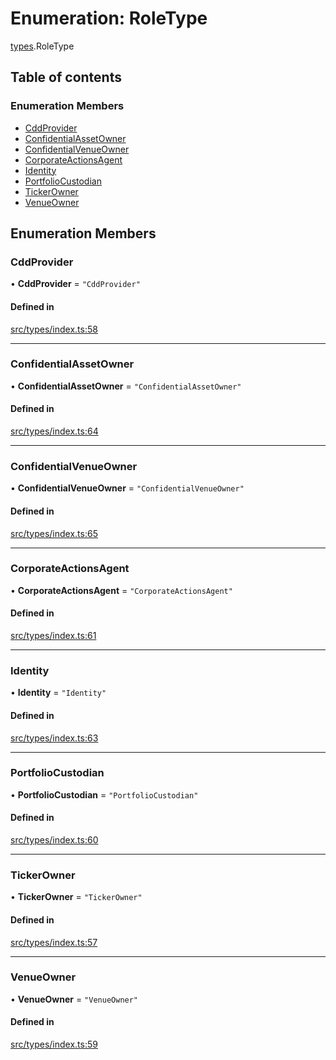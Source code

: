 # Enumeration: RoleType

[types](../wiki/types).RoleType

## Table of contents

### Enumeration Members

- [CddProvider](../wiki/types.RoleType#cddprovider)
- [ConfidentialAssetOwner](../wiki/types.RoleType#confidentialassetowner)
- [ConfidentialVenueOwner](../wiki/types.RoleType#confidentialvenueowner)
- [CorporateActionsAgent](../wiki/types.RoleType#corporateactionsagent)
- [Identity](../wiki/types.RoleType#identity)
- [PortfolioCustodian](../wiki/types.RoleType#portfoliocustodian)
- [TickerOwner](../wiki/types.RoleType#tickerowner)
- [VenueOwner](../wiki/types.RoleType#venueowner)

## Enumeration Members

### CddProvider

• **CddProvider** = ``"CddProvider"``

#### Defined in

[src/types/index.ts:58](https://github.com/PolymeshAssociation/polymesh-private-sdk/blob/2c6aa0b4/src/types/index.ts#L58)

___

### ConfidentialAssetOwner

• **ConfidentialAssetOwner** = ``"ConfidentialAssetOwner"``

#### Defined in

[src/types/index.ts:64](https://github.com/PolymeshAssociation/polymesh-private-sdk/blob/2c6aa0b4/src/types/index.ts#L64)

___

### ConfidentialVenueOwner

• **ConfidentialVenueOwner** = ``"ConfidentialVenueOwner"``

#### Defined in

[src/types/index.ts:65](https://github.com/PolymeshAssociation/polymesh-private-sdk/blob/2c6aa0b4/src/types/index.ts#L65)

___

### CorporateActionsAgent

• **CorporateActionsAgent** = ``"CorporateActionsAgent"``

#### Defined in

[src/types/index.ts:61](https://github.com/PolymeshAssociation/polymesh-private-sdk/blob/2c6aa0b4/src/types/index.ts#L61)

___

### Identity

• **Identity** = ``"Identity"``

#### Defined in

[src/types/index.ts:63](https://github.com/PolymeshAssociation/polymesh-private-sdk/blob/2c6aa0b4/src/types/index.ts#L63)

___

### PortfolioCustodian

• **PortfolioCustodian** = ``"PortfolioCustodian"``

#### Defined in

[src/types/index.ts:60](https://github.com/PolymeshAssociation/polymesh-private-sdk/blob/2c6aa0b4/src/types/index.ts#L60)

___

### TickerOwner

• **TickerOwner** = ``"TickerOwner"``

#### Defined in

[src/types/index.ts:57](https://github.com/PolymeshAssociation/polymesh-private-sdk/blob/2c6aa0b4/src/types/index.ts#L57)

___

### VenueOwner

• **VenueOwner** = ``"VenueOwner"``

#### Defined in

[src/types/index.ts:59](https://github.com/PolymeshAssociation/polymesh-private-sdk/blob/2c6aa0b4/src/types/index.ts#L59)
